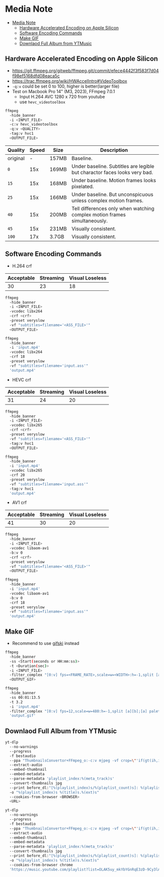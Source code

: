 # Media Note

- [Media Note](#media-note)
  - [Hardware Accelerated Encoding on Apple Silicon](#hardware-accelerated-encoding-on-apple-silicon)
  - [Software Encoding Commands](#software-encoding-commands)
  - [Make GIF](#make-gif)
  - [Downlaod Full Album from YTMusic](#downlaod-full-album-from-ytmusic)

## Hardware Accelerated Encoding on Apple Silicon

- <https://git.ffmpeg.org/gitweb/ffmpeg.git/commit/efece4442f3f583f7d04f98ef5168dfd08eaca5c>
- <https://trac.ffmpeg.org/wiki/HWAccelIntro#VideoToolbox>
- `-q:v` could be set 0 to 100, higher is better(larger file)
- Test on Macbook Pro 14" (M3, 2023), FFmpeg 7.0.1
  - Input H.264 AVC 1280 x 720 from youtube
  - use `hevc_videotoolbox`

```sh
ffmpeg
  -hide_banner
  -i <INPUT_FILE>
  -c:v hevc_videotoolbox
  -q:v <QUALITY>
  -tag:v hvc1
  <OUTPUT_FILE>
```

| Quality  | Speed | Size  | Description                                                               |
| -------- | ----- | ----- | ------------------------------------------------------------------------- |
| original | -     | 157MB | Baseline.                                                                 |
| `0`      | 15x   | 169MB | Under baseline. Subtitles are legible but charactor faces looks very bad. |
| `15`     | 15x   | 168MB | Under baseline. Motion frames looks pixelated.                            |
| `25`     | 15x   | 166MB | Under baseline. But unconspicuous unless complex motion frames.           |
| `40`     | 15x   | 200MB | Tell differences only when watching complex motion frames simultaneously. |
| `45`     | 15x   | 231MB | Visually consistent.                                                      |
| `100`    | 17x   | 3.7GB | Visually consistent.                                                      |

## Software Encoding Commands

- H.264 crf

| Acceptable | Streaming | Visual Loseless |
| ---------- | --------- | --------------- |
| 30         | 23        | 18              |

```sh
ffmpeg
  -hide_banner
  -i <INPUT_FILE>
  -vcodec libx264
  -crf <crf>
  -preset veryslow
  -vf "subtitles=filename='<ASS_FILE>'"
  <OUTPUT_FILE>
```

```sh
ffmpeg
  -hide_banner
  -i 'input.mp4'
  -vcodec libx264
  -crf 18
  -preset veryslow
  -vf "subtitles=filename='input.ass'"
  'output.mp4'
```

- HEVC crf

| Acceptable | Streaming | Visual Loseless |
| ---------- | --------- | --------------- |
| 31         | 24        | 20              |

```sh
ffmpeg
  -hide_banner
  -i <INPUT_FILE>
  -vcodec libx265
  -crf <crf>
  -preset veryslow
  -vf "subtitles=filename='<ASS_FILE>'"
  -tag:v hvc1
  <OUTPUT_FILE>
```

```sh
ffmpeg
  -hide_banner
  -i 'input.mp4'
  -vcodec libx265
  -crf 20
  -preset veryslow
  -vf "subtitles=filename='input.ass'"
  -tag:v hvc1
  'output.mp4'
```

- AV1 crf

| Acceptable | Streaming | Visual Loseless |
| ---------- | --------- | --------------- |
| 41         | 30        | 20              |

```sh
ffmpeg
  -hide_banner
  -i <INPUT_FILE>
  -vcodec libaom-av1
  -b:v 0
  -crf <crf>
  -preset veryslow
  -vf "subtitles=filename='<ASS_FILE>'"
  <OUTPUT_FILE>
```

```sh
ffmpeg
  -hide_banner
  -i 'input.mp4'
  -vcodec libaom-av1
  -b:v 0
  -crf 18
  -preset veryslow
  -vf "subtitles=filename='input.ass'"
  'output.mp4'
```

## Make GIF

- Recommend to use [gifski](https://github.com/ImageOptim/gifski) instead

```sh
ffmpeg
  -hide_banner
  -ss <Start(seconds or HH:mm:ss)>
  -t <Duration(sec)>
  -i <INPUT_FILE>
  -filter_complex "[0:v] fps=<FRAME_RATE>,scale=w=<WIDTH>:h=-1,split [a][b];[a] palettegen=stats_mode=single [p];[b][p] paletteuse=new=1"
  <OUTPUT_GIF>
```

```sh
ffmpeg
  -hide_banner
  -ss 00:01:13.5
  -t 3.2
  -i 'input.mp4'
  -filter_complex "[0:v] fps=12,scale=w=480:h=-1,split [a][b];[a] palettegen=stats_mode=single [p];[b][p] paletteuse=new=1"
  'output.gif'
```

## Downlaod Full Album from YTMusic

```sh
yt-dlp
  --no-warnings
  --progress
  -f bestaudio
  --ppa "ThumbnailsConvertor+FFmpeg_o:-c:v mjpeg -vf crop=\"'if(gt(ih,iw),iw,ih)':'if(gt(iw,ih),ih,iw)'\""
  --extract-audio
  --embed-thumbnail
  --embed-metadata
  --parse-metadata 'playlist_index:%(meta_track)s'
  --convert-thumbnails jpg
  --print before_dl:"[%(playlist_index)s/%(playlist_count)s]: %(playlist_index)s %(title)s"
  -o "%(playlist_index)s %(title)s.%(ext)s"
  --cookies-from-browser <BROWSER>
  <URL>
```

```sh
yt-dlp
  --no-warnings
  --progress
  -f bestaudio
  --ppa "ThumbnailsConvertor+FFmpeg_o:-c:v mjpeg -vf crop=\"'if(gt(ih,iw),iw,ih)':'if(gt(iw,ih),ih,iw)'\""
  --extract-audio
  --embed-thumbnail
  --embed-metadata
  --parse-metadata 'playlist_index:%(meta_track)s'
  --convert-thumbnails jpg
  --print before_dl:"[%(playlist_index)s/%(playlist_count)s]: %(playlist_index)s %(title)s"
  -o "%(playlist_index)s %(title)s.%(ext)s"
  --cookies-from-browser chrome
  'https://music.youtube.com/playlist?list=OLAK5uy_mkYbYGnRqE3zD-9Cy3lA8C5oE7FzEbarg'
```
